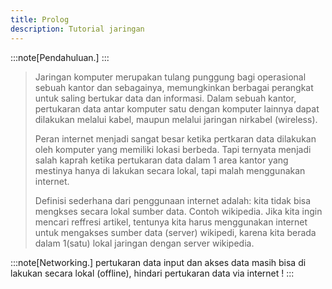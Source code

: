 ```yaml
---
title: Prolog
description: Tutorial jaringan
---
```


:::note[Pendahuluan.]
:::
>Jaringan komputer merupakan tulang punggung bagi operasional sebuah kantor dan sebagainya, memungkinkan berbagai perangkat untuk saling bertukar data dan informasi. Dalam sebuah kantor, pertukaran data antar komputer satu dengan komputer lainnya dapat dilakukan melalui kabel, maupun melalui jaringan nirkabel (wireless).
>
>Peran internet menjadi sangat besar ketika pertkaran data dilakukan oleh komputer yang memiliki lokasi berbeda. Tapi ternyata menjadi salah kaprah ketika pertukaran data dalam 1 area kantor yang mestinya hanya di lakukan secara lokal, tapi malah menggunakan internet.
>
>Definisi sederhana dari penggunaan internet adalah: kita tidak bisa mengkses secara lokal sumber data. Contoh wikipedia. Jika kita ingin mencari reffresi artikel, tentunya kita harus menggunakan internet untuk mengakses sumber data (server) wikipedi, karena kita berada dalam 1(satu) lokal jaringan dengan server wikipedia.
>
:::note[Networking.]
pertukaran data input dan akses data masih bisa di lakukan secara lokal (offline), hindari pertukaran data via internet !
:::